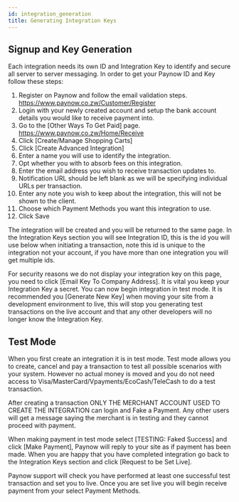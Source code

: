 ```yaml
---
id: integration_generation
title: Generating Integration Keys
---
```


## Signup and Key Generation

Each integration needs its own ID and Integration Key to identify and secure all server to server
messaging. In order to get your Paynow ID and Key follow these steps:

1. Register on Paynow and follow the email validation steps.
https://www.paynow.co.zw/Customer/Register
2. Login with your newly created account and setup the bank account details you would like to
receive payment into.
3. Go to the [Other Ways To Get Paid] page.
https://www.paynow.co.zw/Home/Receive
4. Click [Create/Manage Shopping Carts]
5. Click [Create Advanced Integration]
6. Enter a name you will use to identify the integration.
7. Opt whether you with to absorb fees on this integration.
8. Enter the email address you wish to receive transaction updates to.
9. Notification URL should be left blank as we will be specifying individual URLs per transaction.
10. Enter any note you wish to keep about the integration, this will not be shown to the client.
11. Choose which Payment Methods you want this integration to use.
12. Click Save

The integration will be created and you will be returned to the same page. In the Integration Keys
section you will see Integration ID, this is the id you will use below when initiating a transaction, note
this id is unique to the integration not your account, if you have more than one integration you will
get multiple ids.

For security reasons we do not display your integration key on this page, you need to click [Email Key
To Company Address]. It is vital you keep your Integration Key a secret.
You can now begin integration in test mode. It is recommended you [Generate New Key] when
moving your site from a development environment to live, this will stop you generating test
transactions on the live account and that any other developers will no longer know the Integration
Key.

## Test Mode
When you first create an integration it is in test mode. Test mode allows you to create, cancel and pay
a transaction to test all possible scenarios with your system. However no actual money is moved and
you do not need access to Visa/MasterCard/Vpayments/EcoCash/TeleCash to do a test transaction.

After creating a transaction ONLY THE MERCHANT ACCOUNT USED TO CREATE THE INTEGRATION
can login and Fake a Payment. Any other users will get a message saying the merchant is in testing
and they cannot proceed with payment.

When making payment in test mode select [TESTING: Faked Success] and click [Make Payment],
Paynow will reply to your site as if payment has been made.
When you are happy that you have completed integration go back to the Integration Keys section and
click [Request to be Set Live]. 

Paynow support will check you have performed at least one successful
test transaction and set you to live. Once you are set live you will begin receive payment from your
select Payment Methods.